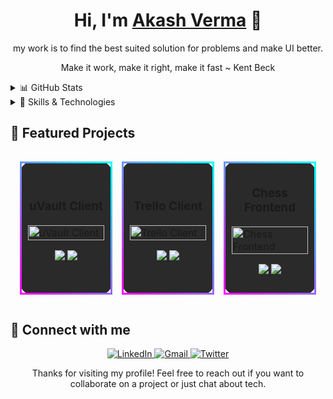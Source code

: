 <div align="center">
  
  # Hi, I'm [Akash Verma](https://aakashvaa-portfolio.vercel.app/) 👋

<!--  [![Profile Views](https://visitcount.itsvg.in/api?id=akaashvaa&icon=0&color=a)](https://visitcount.itsvg.in) -->
  <p>
     my work is to find the best suited solution for problems and make UI better.
    
   Make it work, make it right, make it fast ~ Kent Beck
    
  </p>
</div>
<details>
  <summary>📊 GitHub Stats</summary>
  <div align="center">
    <img src="https://github-readme-stats.vercel.app/api?username=akaashvaa&theme=radical&hide_border=false&include_all_commits=false&count_private=false" alt="GitHub Stats" />
    <img src="https://github-readme-streak-stats.herokuapp.com/?user=akaashvaa&theme=radical&hide_border=false" alt="GitHub Streak" />
    <img src="https://github-readme-stats.vercel.app/api/top-langs/?username=akaashvaa&theme=radical&hide_border=false&include_all_commits=false&count_private=false&layout=compact" alt="Top Languages" />
  </div>
</details>
<details>
  <summary>🚀 Skills & Technologies</summary>

<div align="center">

  ### Languages
  ![C++](https://img.shields.io/badge/c++-%2300599C.svg?style=for-the-badge&logo=c%2B%2B&logoColor=white)
  ![JavaScript](https://img.shields.io/badge/javascript-%23323330.svg?style=for-the-badge&logo=javascript&logoColor=%23F7DF1E)
  ![TypeScript](https://img.shields.io/badge/typescript-%23007ACC.svg?style=for-the-badge&logo=typescript&logoColor=white)
  ![Python](https://img.shields.io/badge/python-3670A0?style=for-the-badge&logo=python&logoColor=ffdd54)
  ![Solidity](https://img.shields.io/badge/Solidity-%23363636.svg?style=for-the-badge&logo=solidity&logoColor=white)

  ### Frontend
  ![React](https://img.shields.io/badge/react-%2320232a.svg?style=for-the-badge&logo=react&logoColor=%2361DAFB)
  ![Next JS](https://img.shields.io/badge/Next-black?style=for-the-badge&logo=next.js&logoColor=white)
  ![Redux](https://img.shields.io/badge/redux-%23593d88.svg?style=for-the-badge&logo=redux&logoColor=white)
  ![Redux Toolkit](https://img.shields.io/badge/Redux_Toolkit-%23593d88.svg?style=for-the-badge&logo=redux&logoColor=white)
  ![Zustand](https://img.shields.io/badge/zustand-%2320232a.svg?style=for-the-badge&logo=react&logoColor=%2361DAFB)
  ![SASS](https://img.shields.io/badge/SASS-hotpink.svg?style=for-the-badge&logo=SASS&logoColor=white)
  ![TailwindCSS](https://img.shields.io/badge/tailwindcss-%2338B2AC.svg?style=for-the-badge&logo=tailwind-css&logoColor=white)
  ![Material UI](https://img.shields.io/badge/materialui-%230081CB.svg?style=for-the-badge&logo=material-ui&logoColor=white)
  ![Three js](https://img.shields.io/badge/threejs-black?style=for-the-badge&logo=three.js&logoColor=white)

  ### Backend
  ![NodeJS](https://img.shields.io/badge/node.js-6DA55F?style=for-the-badge&logo=node.js&logoColor=white)
  ![Express.js](https://img.shields.io/badge/express.js-%23404d59.svg?style=for-the-badge&logo=express&logoColor=%2361DAFB)
  ![Django](https://img.shields.io/badge/django-%23092E20.svg?style=for-the-badge&logo=django&logoColor=white)

  ### Databases & DevOps
  ![MongoDB](https://img.shields.io/badge/MongoDB-%234ea94b.svg?style=for-the-badge&logo=mongodb&logoColor=white)
  ![MySQL](https://img.shields.io/badge/mysql-%2300000f.svg?style=for-the-badge&logo=mysql&logoColor=white)
  ![Docker](https://img.shields.io/badge/docker-%230db7ed.svg?style=for-the-badge&logo=docker&logoColor=white)

</div>
 
</details>

## 🌟 Featured Projects

<div align="center">
  <table cellspacing="0" cellpadding="0" style="border-collapse: separate; border-spacing: 15px; border: none;">
    <tr>
      <td style="width: 33%; border: 3px solid; border-image: linear-gradient(45deg, #ff00ff, #00ffff) 1; border-radius: 20px; padding: 10px; background-color: #2a2a2a;">
        <h3 align="center">uVault Client</h3>
        <a target="_blank" href="https://github.com/akaashvaa/uvault-client">
          <img src="https://github-readme-stats.vercel.app/api/pin/?username=akaashvaa&repo=uvault-client&theme=radical" width="100%" alt="uVault Client"/>
        </a>
        <p align="center">
          <a href="https://github.com/akaashvaa/uvault-client" target="_blank">
            <img src="https://img.shields.io/badge/Code-black?style=for-the-badge&logo=github"/>
          </a>  
          <a href="https://uvault-phi.vercel.app/" target="_blank">
            <img src="https://img.shields.io/badge/Live-blue?style=for-the-badge&logo=firefox"/>
          </a>
        </p>
      </td>
      <td style="width: 33%; border: 3px solid; border-image: linear-gradient(45deg, #ff00ff, #00ffff) 1; border-radius: 20px; padding: 10px; background-color: #2a2a2a;">
        <h3 align="center">Trello Client</h3>
        <a target="_blank" href="https://github.com/akaashvaa/trelloClient">
          <img src="https://github-readme-stats.vercel.app/api/pin/?username=akaashvaa&repo=trelloClient&theme=radical" width="100%" alt="Trello Client"/>
        </a>
        <p align="center">
          <a href="https://github.com/akaashvaa/trelloClient" target="_blank">
            <img src="https://img.shields.io/badge/Code-black?style=for-the-badge&logo=github"/>
          </a>  
          <a href="https://github.com/akaashvaa/trelloClient" target="_blank">
            <img src="https://img.shields.io/badge/Live-blue?style=for-the-badge&logo=firefox"/>
          </a>
        </p>
      </td>
      <td style="width: 33%; border: 3px solid; border-image: linear-gradient(45deg, #ff00ff, #00ffff) 1; border-radius: 20px; padding: 10px; background-color: #2a2a2a;">
        <h3 align="center">Chess Frontend</h3>
        <a target="_blank" href="https://github.com/akaashvaa/chess-fe">
          <img src="https://github-readme-stats.vercel.app/api/pin/?username=akaashvaa&repo=chess-fe&theme=radical" width="100%" alt="Chess Frontend"/>
        </a>
        <p align="center">
          <a href="https://github.com/akaashvaa/chess-fe" target="_blank">
            <img src="https://img.shields.io/badge/Code-black?style=for-the-badge&logo=github"/>
          </a>  
          <a href="https://chess-mu-seven.vercel.app/" target="_blank">
            <img src="https://img.shields.io/badge/Live-blue?style=for-the-badge&logo=firefox"/>
          </a>
        </p>
      </td>
    </tr>
  </table>
</div>


<!--
## 🏆 GitHub Trophies

<details>
  <summary>Click to view GitHub Trophies</summary>
  <div align="center">
    <img src="https://github-profile-trophy.vercel.app/?username=akaashvaa&theme=radical&no-frame=false&no-bg=true&margin-w=4" alt="GitHub Trophies" />
  </div>
</details>
-->
## 🤝 Connect with me

<div align="center">
  <a href="https://linkedin.com/in/akash-kumar-verma" target="_blank">
    <img src="https://img.shields.io/badge/linkedin-%230077B5.svg?style=for-the-badge&logo=linkedin&logoColor=white" alt="LinkedIn" />
  </a>
  <a href="mailto:ahmvaad@gmail.com?subject=Hello%20Akash,%20From%20Github">
    <img src="https://img.shields.io/badge/gmail-%23D14836.svg?&style=for-the-badge&logo=gmail&logoColor=white" alt="Gmail" />
  </a>
  <a href="https://twitter.com/yourtwitterhandle" target="_blank">
    <img src="https://img.shields.io/badge/Twitter-%231DA1F2.svg?style=for-the-badge&logo=Twitter&logoColor=white" alt="Twitter" />
  </a>
</div>


<!--
<div align="center">
  <blockquote class="p-4 my-4 border-l-4 border-gray-300 bg-gray-50 dark:border-gray-500 dark:bg-gray-800">
    <p class="text-xl italic font-medium leading-relaxed text-gray-900 dark:text-white">
      "Don't watch the clock; do what it does. Keep going."
    </p>
    <cite class="block mt-2 text-sm text-gray-600 dark:text-gray-400">- Sam Levenson</cite>
  </blockquote>
</div>
-->
<div align="center">
  <p>Thanks for visiting my profile! Feel free to reach out if you want to collaborate on a project or just chat about tech.</p>
</div>

